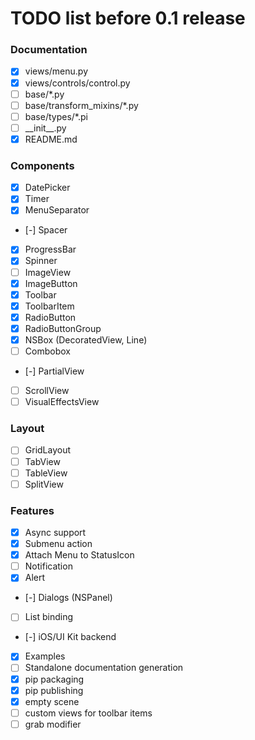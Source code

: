 # TODO list before 0.1 release

### Documentation
- [x] views/menu.py
- [x] views/controls/control.py
- [ ] base/*.py
- [ ] base/transform_mixins/*.py
- [ ] base/types/*.pi
- [ ] \_\_init__.py
- [x] README.md

### Components
- [x] DatePicker
- [x] Timer
- [x] MenuSeparator
- [-] Spacer
- [x] ProgressBar
- [x] Spinner
- [ ] ImageView
- [x] ImageButton
- [x] Toolbar
- [x] ToolbarItem
- [x] RadioButton
- [x] RadioButtonGroup
- [x] NSBox (DecoratedView, Line)
- [ ] Combobox
- [-] PartialView
- [ ] ScrollView
- [ ] VisualEffectsView

### Layout
- [ ] GridLayout
- [ ] TabView
- [ ] TableView
- [ ] SplitView

### Features
- [x] Async support
- [x] Submenu action
- [x] Attach Menu to StatusIcon
- [ ] Notification
- [x] Alert
- [-] Dialogs (NSPanel)
- [ ] List binding
- [-] iOS/UI Kit backend
- [x] Examples
- [ ] Standalone documentation generation
- [x] pip packaging
- [x] pip publishing
- [x] empty scene
- [ ] custom views for toolbar items
- [ ] grab modifier
